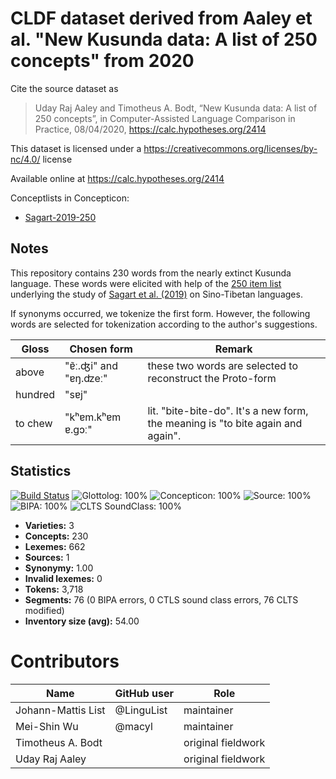 # CLDF dataset derived from Aaley et al. "New Kusunda data: A list of 250 concepts" from 2020

Cite the source dataset as

> Uday Raj Aaley and Timotheus A. Bodt, “New Kusunda data: A list of 250 concepts”, in Computer-Assisted Language Comparison in Practice, 08/04/2020, https://calc.hypotheses.org/2414

This dataset is licensed under a https://creativecommons.org/licenses/by-nc/4.0/ license

Available online at https://calc.hypotheses.org/2414


Conceptlists in Concepticon:
- [Sagart-2019-250](https://concepticon.clld.org/contributions/Sagart-2019-250)
## Notes

This repository contains 230 words from the nearly extinct Kusunda language. These words were elicited with help of the [250 item list](https://concepticon.clld.org/contributions/Sagart-2019-250) underlying the study of [Sagart et al. (2019)](https://doi.org/10.1073/pnas.1817972116) on Sino-Tibetan languages.

If synonyms occurred, we tokenize the first form. However, the following words are selected for tokenization according to the author's suggestions. 

| Gloss   | Chosen form          | Remark                                                                          |
|---------|----------------------|---------------------------------------------------------------------------------|
| above   | "ɐ̃ː.ʤi" and "ɐŋ.ʣeː" | these two words are selected to reconstruct the Proto-form                      |
| hundred | "sɐj"                |                                                                                 |
| to chew | "kʰɐm.kʰɐm ɐ.gɔː"    | lit. "bite-bite-do". It's a new form, the meaning is "to bite again and again". |




## Statistics


[![Build Status](https://travis-ci.org/lexibank/aaleykusunda.svg?branch=master)](https://travis-ci.org/lexibank/aaleykusunda)
![Glottolog: 100%](https://img.shields.io/badge/Glottolog-100%25-brightgreen.svg "Glottolog: 100%")
![Concepticon: 100%](https://img.shields.io/badge/Concepticon-100%25-brightgreen.svg "Concepticon: 100%")
![Source: 100%](https://img.shields.io/badge/Source-100%25-brightgreen.svg "Source: 100%")
![BIPA: 100%](https://img.shields.io/badge/BIPA-100%25-brightgreen.svg "BIPA: 100%")
![CLTS SoundClass: 100%](https://img.shields.io/badge/CLTS%20SoundClass-100%25-brightgreen.svg "CLTS SoundClass: 100%")

- **Varieties:** 3
- **Concepts:** 230
- **Lexemes:** 662
- **Sources:** 1
- **Synonymy:** 1.00
- **Invalid lexemes:** 0
- **Tokens:** 3,718
- **Segments:** 76 (0 BIPA errors, 0 CTLS sound class errors, 76 CLTS modified)
- **Inventory size (avg):** 54.00

# Contributors

Name | GitHub user | Role
--- | --- | ---
Johann-Mattis List | @LinguList | maintainer
Mei-Shin Wu | @macyl | maintainer
Timotheus A. Bodt |  | original fieldwork
Uday Raj Aaley|  | original fieldwork


